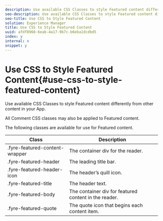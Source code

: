 ```yaml
---
description: Use available CSS Classes to style Featured content differently from other content in your App.
seo-description: Use available CSS Classes to style Featured content differently from other content in your App.
seo-title: Use CSS to Style Featured Content
solution: Experience Manager
title: Use CSS to Style Featured Content
uuid: afdf8968-6eab-4a17-9b7c-b6eba1dcdbd5
index: y
internal: n
snippet: y
---
```


# Use CSS to Style Featured Content{#use-css-to-style-featured-content}

Use available CSS Classes to style Featured content differently from other content in your App.

All Comment CSS classes may also be applied to Featured content.

The following classes are available for use for Featured content.

|  Class | Description |
|---|---|
|  .fyre-featured-content-wrapper | The container div for the reader. |
|  .fyre-featured-header | The leading title bar. |
|  .fyre-featured-header-icon | The header’s quill icon. |
|  .fyre-featured-title | The header text. |
|  .fyre-featured-body | The container div for featured content in the reader. |
|  .fyre-featured-quote | The quote icon that begins each content item. |

